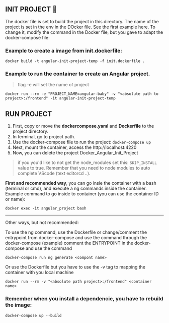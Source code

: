 
## INIT PROJECT :whale:
The docker file is set to build the project in this directory. 
The name of the project is set in the env in the DOcker file. See the first example here.
To change it, modify the command in the Docker file, but you gave to adapt the docker-compose file:

### Example to create a image from init.dockerfile:

`docker build -t angular-init-project-temp -f init.dockerfile .`

### Example to run the container to create an Angular project. 
> flag -e will set the name of project

`docker run --rm -e "PROJECT_NAME=angular-baby" -v "<absolute path to project>:/frontend" -it angular-init-project-temp`

## RUN PROJECT
1. First, copy or move the **dockercompose.yaml** and **Dockerfile** to the project directory. 
2. In terminal, go to project path.
3. Use the docker-compose file to run the project:
   `docker-compose up`
4. Next, mount the container, access the http://localhost:4220
5. Now, you can delete the project Docker_Angular_Init_Project

> if you you'd like to not get the node_modules set this: `SKIP_INSTALL` value to true. Remember that you need to node modules to auto complete VScode (text editorcd ..).

**First and recommended way**, you can go insie the container with a bash (terminal or cmd), and execute a ng commands inside the container. 
Example command to go inside to container (you can use the container ID or name):

`docker exec -it angular_project bash`

___
Other ways, but not recommended:

To use the ng command, use the Dockerfile or change/comment the entrypoint from docker-compose and use the command through the docker-compose (example)
comment the ENTRYPOINT in the docker-compose and use the command

`docker-compose run ng generate <compont name>`

Or use the Dockerfile but you have to use the -v tag to mapping the container with you local machine

`docker run --rm -v "<absolute path project>:/frontend" <container name>`

### Remember when you install a dependencie, you have to rebuild the image:

`docker-compose up --build`

